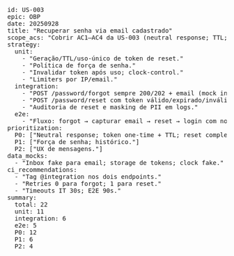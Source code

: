 <pre>
id: US-003
epic: OBP
date: 20250928
title: "Recuperar senha via email cadastrado"
scope_acs: "Cobrir AC1–AC4 da US-003 (neutral response; TTL; uso único; força de senha)."
strategy:
  unit:
    - "Geração/TTL/uso-único de token de reset."
    - "Política de força de senha."
    - "Invalidar token após uso; clock-control."
    - "Limiters por IP/email."
  integration:
    - "POST /password/forgot sempre 200/202 + email (mock inbox)."
    - "POST /password/reset com token válido/expirado/inválido."
    - "Auditoria de reset e masking de PII em logs."
  e2e:
    - "Fluxo: forgot → capturar email → reset → login com nova senha; token inválido bloqueado."
prioritization:
  P0: ["Neutral response; token one-time + TTL; reset completo."]
  P1: ["Força de senha; histórico."]
  P2: ["UX de mensagens."]
data_mocks:
  - "Inbox fake para email; storage de tokens; clock fake."
ci_recommendations:
  - "Tag @integration nos dois endpoints."
  - "Retries 0 para forgot; 1 para reset."
  - "Timeouts IT 30s; E2E 90s."
summary:
  total: 22
  unit: 11
  integration: 6
  e2e: 5
  P0: 12
  P1: 6
  P2: 4
</pre>
